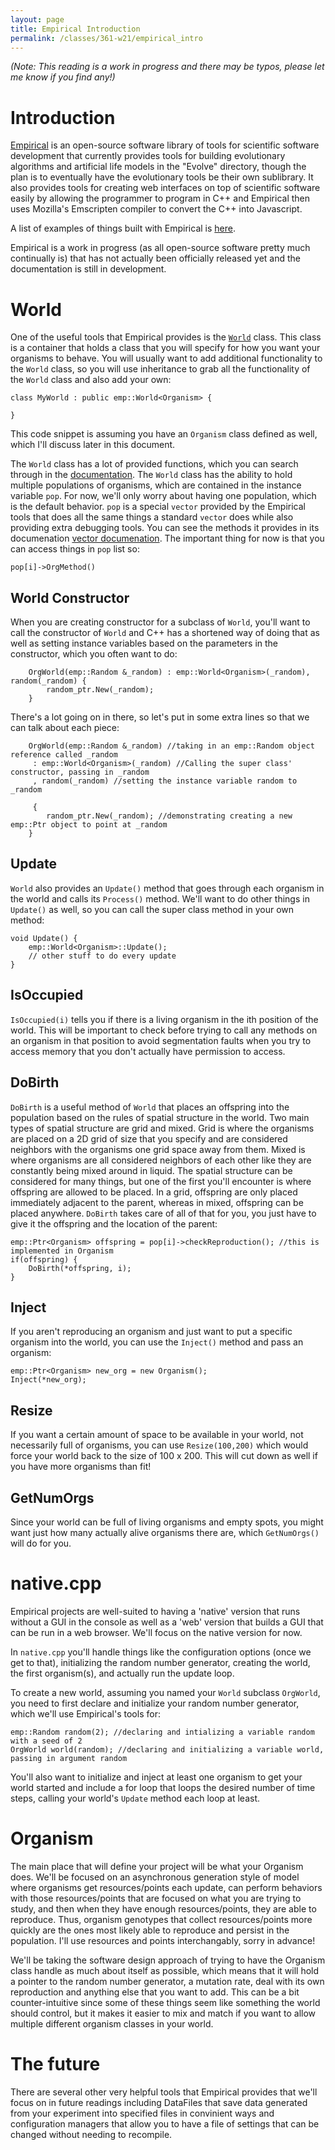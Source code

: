 ```yaml
---
layout: page
title: Empirical Introduction
permalink: /classes/361-w21/empirical_intro
---
```


*(Note: This reading is a work in progress and there may be typos, please let me know if you find any!)*

# Introduction 
[Empirical](https://empirical.readthedocs.io/en/latest/index.html) is an open-source software library of tools for scientific software development that currently provides tools for building evolutionary algorithms and artificial life models in the "Evolve" directory, though the plan is to eventually have the evolutionary tools be their own sublibrary. It also provides tools for creating web interfaces on top of scientific software easily by allowing the programmer to program in C++ and Empirical then uses Mozilla's Emscripten compiler to convert the C++ into Javascript.

A list of examples of things built with Empirical is [here](https://empirical.readthedocs.io/en/latest/BuiltWithEmpiricalGallery/index.html).

Empirical is a work in progress (as all open-source software pretty much continually is) that has not actually been officially released yet and the documentation is still in development. 

# World
One of the useful tools that Empirical provides is the [`World`](https://empirical.readthedocs.io/en/latest/api/classemp_1_1World.html#class-documentation) class. 
This class is a container that holds a class that you will specify for how you want your organisms to behave. You will usually want to add additional functionality to the `World` class, so you will use inheritance to grab all the functionality of the `World` class and also add your own:

```
class MyWorld : public emp::World<Organism> {

}
```

This code snippet is assuming you have an `Organism` class defined as well, which I'll discuss later in this document.

The `World` class has a lot of provided functions, which you can search through in the [documentation](https://empirical.readthedocs.io/en/latest/api/classemp_1_1World.html#class-documentation). The `World` class has the ability to hold multiple populations of organisms, which are contained in the instance variable `pop`. For now, we'll only worry about having one population, which is the default behavior. `pop` is a special `vector` provided by the Empirical tools that does all the same things a standard `vector` does while also providing extra debugging tools. You can see the methods it provides in its documenation [vector documenation](https://empirical.readthedocs.io/en/latest/api/classemp_1_1vector.html#class-documentation). The important thing for now is that you can access things in `pop` list so:
```
pop[i]->OrgMethod()
```

## World Constructor
When you are creating constructor for a subclass of `World`, you'll want to call the constructor of `World` and C++ has a shortened way of doing that as well as setting instance variables based on the parameters in the constructor, which you often want to do:

```
    OrgWorld(emp::Random &_random) : emp::World<Organism>(_random), random(_random) {
        random_ptr.New(_random);
    }
```

There's a lot going on in there, so let's put in some extra lines so that we can talk about each piece:

```
    OrgWorld(emp::Random &_random) //taking in an emp::Random object reference called _random
     : emp::World<Organism>(_random) //Calling the super class' constructor, passing in _random
     , random(_random) //setting the instance variable random to _random
     
     {
        random_ptr.New(_random); //demonstrating creating a new emp::Ptr object to point at _random
    }
```

## Update
`World` also provides an `Update()` method that goes through each organism in the world and calls its `Process()` method. We'll want to do other things in `Update()` as well, so you can call the super class method in your own method:

```
void Update() {
    emp::World<Organism>::Update();
    // other stuff to do every update
}
```

## IsOccupied
`IsOccupied(i)` tells you if there is a living organism in the ith position of the world. This will be important to check before trying to call any methods on an organism in that position to avoid segmentation faults when you try to access memory that you don't actually have permission to access.

## DoBirth
`DoBirth` is a useful method of `World` that places an offspring into the population based on the rules of spatial structure in the world. Two main types of spatial structure are grid and mixed. Grid is where the organisms are placed on a 2D grid of size that you specify and are considered neighbors with the organisms one grid space away from them. Mixed is where organisms are all considered neighbors of each other like they are constantly being mixed around in liquid. The spatial structure can be considered for many things, but one of the first you'll encounter is where offspring are allowed to be placed. In a grid, offspring are only placed immediately adjacent to the parent, whereas in mixed, offspring can be placed anywhere. `DoBirth` takes care of all of that for you, you just have to give it the offspring and the location of the parent:
```
emp::Ptr<Organism> offspring = pop[i]->checkReproduction(); //this is implemented in Organism
if(offspring) {
    DoBirth(*offspring, i);
}
```

## Inject
If you aren't reproducing an organism and just want to put a specific organism into the world, you can use the `Inject()` method and pass an organism:
```
emp::Ptr<Organism> new_org = new Organism();
Inject(*new_org);
```

## Resize
If you want a certain amount of space to be available in your world, not necessarily full of organisms, you can use `Resize(100,200)` which would force your world back to the size of 100 x 200. This will cut down as well if you have more organisms than fit!

## GetNumOrgs
Since your world can be full of living organisms and empty spots, you might want just how many actually alive organisms there are, which `GetNumOrgs()` will do for you.

# native.cpp
Empirical projects are well-suited to having a 'native' version that runs without a GUI in the console as well as a 'web' version that builds a GUI that can be run in a web browser. We'll focus on the native version for now.

In `native.cpp` you'll handle things like the configuration options (once we get to that), initializing the random number generator, creating the world, the first organism(s), and actually run the update loop.

To create a new world, assuming you named your `World` subclass `OrgWorld`, you need to first declare and initialize your random number generator, which we'll use Empirical's tools for:
```
emp::Random random(2); //declaring and intializing a variable random with a seed of 2
OrgWorld world(random); //declaring and initializing a variable world, passing in argument random
```

You'll also want to initialize and inject at least one organism to get your world started and include a for loop that loops the desired number of time steps, calling your world's `Update` method each loop at least.

# Organism
The main place that will define your project will be what your Organism does.
We'll be focused on an asynchronous generation style of model where organisms get resources/points each update, can perform behaviors with those resources/points that are focused on what you are trying to study, and then when they have enough resources/points, they are able to reproduce. Thus, organism genotypes that collect resources/points more quickly are the ones most likely able to reproduce and persist in the population. I'll use resources and points interchangably, sorry in advance!

We'll be taking the software design approach of trying to have the Organism class handle as much about itself as possible, which means that it will hold a pointer to the random number generator, a mutation rate, deal with its own reproduction and anything else that you want to add. This can be a bit counter-intuitive since some of these things seem like something the world should control, but it makes it easier to mix and match if you want to allow multiple different organism classes in your world.

# The future
There are several other very helpful tools that Empirical provides that we'll focus on in future readings including DataFiles that save data generated from your experiment into specified files in convinient ways and configuration managers that allow you to have a file of settings that can be changed without needing to recompile.
